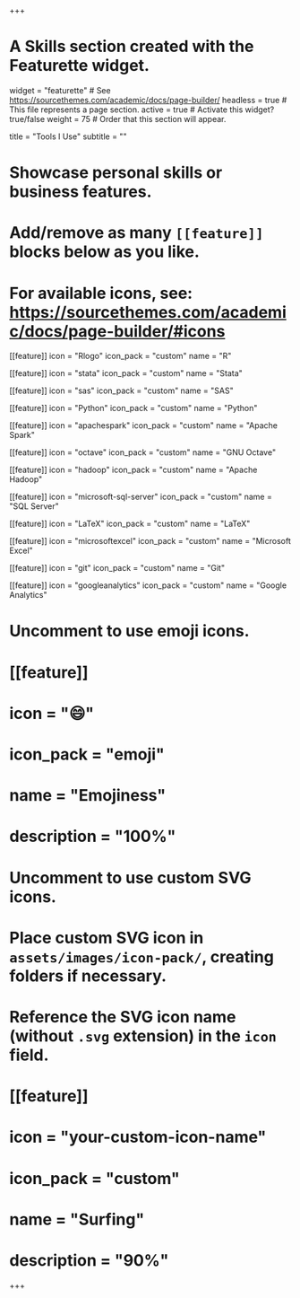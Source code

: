 +++
# A Skills section created with the Featurette widget.
widget = "featurette"  # See https://sourcethemes.com/academic/docs/page-builder/
headless = true  # This file represents a page section.
active = true  # Activate this widget? true/false
weight = 75  # Order that this section will appear.

title = "Tools I Use"
subtitle = ""

# Showcase personal skills or business features.
# 
# Add/remove as many `[[feature]]` blocks below as you like.
# 
# For available icons, see: https://sourcethemes.com/academic/docs/page-builder/#icons

[[feature]]
  icon = "Rlogo"
  icon_pack = "custom"
  name = "R"

[[feature]]
  icon = "stata"
  icon_pack = "custom"
  name = "Stata"
  
[[feature]]
  icon = "sas"
  icon_pack = "custom"
  name = "SAS"
  
[[feature]]
  icon = "Python"
  icon_pack = "custom"
  name = "Python"  

[[feature]]
  icon = "apachespark"
  icon_pack = "custom"
  name = "Apache Spark"

[[feature]]
  icon = "octave"
  icon_pack = "custom"
  name = "GNU Octave"
  
[[feature]]
  icon = "hadoop"
  icon_pack = "custom"
  name = "Apache Hadoop"
  
[[feature]]
  icon = "microsoft-sql-server"
  icon_pack = "custom"
  name = "SQL Server"  

[[feature]]
  icon = "LaTeX"
  icon_pack = "custom"
  name = "LaTeX"  

[[feature]]
  icon = "microsoftexcel"
  icon_pack = "custom"
  name = "Microsoft Excel"
  
[[feature]]
  icon = "git"
  icon_pack = "custom"
  name = "Git"
  
[[feature]]
  icon = "googleanalytics"
  icon_pack = "custom"
  name = "Google Analytics"


# Uncomment to use emoji icons.
# [[feature]]
#  icon = ":smile:"
#  icon_pack = "emoji"
#  name = "Emojiness"
#  description = "100%"  

# Uncomment to use custom SVG icons.
# Place custom SVG icon in `assets/images/icon-pack/`, creating folders if necessary.
# Reference the SVG icon name (without `.svg` extension) in the `icon` field.
# [[feature]]
#  icon = "your-custom-icon-name"
#  icon_pack = "custom"
#  name = "Surfing"
#  description = "90%"

+++